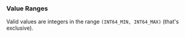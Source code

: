 ### Value Ranges

Valid values are integers in the range `(INT64_MIN, INT64_MAX)` (that's
exclusive).
